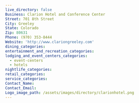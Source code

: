 ```yaml
---
live_directory: false
Business: Clarion Hotel and Conference Center
Street: 701 8th Street
City: Greeley
State: Colorado
Zip: 80631
Phone: (970) 353-8444
Website: 'http://www.clariongreeley.com'
dining_categories:
entertainment_and_recreation_categories:
lodging_and_event_centers_categories:
  - event-centers
  - hotels
nightlife_categories:
retail_categories:
service_categories:
Contact_Name:
Contact_Email:
Logo_image_path: /assets/images/directory/clarionhotel.png
---
```



